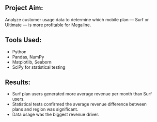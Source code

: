 ## Project Aim:
Analyze customer usage data to determine which mobile plan — Surf or Ultimate — is more profitable for Megaline.

## Tools Used:
- Python
- Pandas, NumPy
- Matplotlib, Seaborn
- SciPy for statistical testing

## Results:
- Surf plan users generated more average revenue per month than Surf users.
- Statistical tests confirmed the average revenue difference between plans and region was significant.
- Data usage was the biggest revenue driver.
